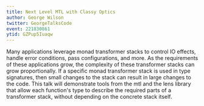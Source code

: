 ```yaml
---
title: Next Level MTL with Classy Optics
author: George Wilson
twitter: GeorgeTalksCode
event: 221830861
ytid: GZPup5Iuaqw
---
```

Many applications leverage monad transformer stacks to control IO effects,
handle error conditions, pass configurations, and more. As the requirements of
these applications grow, the complexity of these transformer stacks can grow
proportionally. If a specific monad transformer stack is used in type
signatures, then small changes to the stack can result in large changes to the
code. This talk will demonstrate tools from the mtl and the lens library that
allow each function's type to describe the required parts of a transformer
stack, without depending on the concrete stack itself.